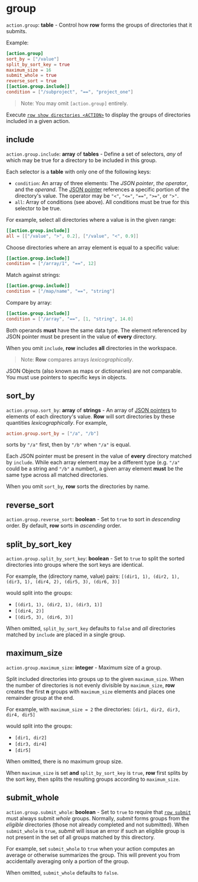 # group

`action.group`: **table** - Control how **row** forms the groups of directories
that it submits.

Example:
```toml
[action.group]
sort_by = ["/value"]
split_by_sort_key = true
maximum_size = 16
submit_whole = true
reverse_sort = true
[[action.group.include]]
condition = ["/subproject", "==", "project_one"]
```

> Note: You may omit `[action.group]` entirely.

Execute [`row show directories <ACTION>`](../../row/show/directories.md) to display the
groups of directories included in a given action.

## include

`action.group.include`: **array** of **tables** - Define a set of selectors, *any* of
which may be true for a directory to be included in this group.

Each selector is a **table** with only one of the following keys:
* `condition`: An array of three elements: The *JSON pointer*, *the operator*, and the
  *operand*. The [JSON pointer](../../guide/concepts/json-pointers.md) references a
  specific portion of the directory's value. The operator may be `"<"`, `"<="`,
  `"=="`, `">="`, or `">"`.
* `all`: Array of conditions (see above). All conditions must be true for this selector
  to be true.

For example, select all directories where a value is in the given range:
```toml
[[action.group.include]]
all = [["/value", ">", 0.2], ["/value", "<", 0.9]]
```
Choose directories where an array element is equal to a specific value:
```toml
[[action.group.include]]
condition = ["/array/1", "==", 12]
```
Match against strings:
```toml
[[action.group.include]]
condition = ["/map/name", "==", "string"]
```
Compare by array:
```toml
[[action.group.include]]
condition = ["/array", "==", [1, "string", 14.0]
```

Both operands **must** have the same data type. The element referenced by JSON pointer
must be present in the value of **every** directory.

When you omit `include`, **row** includes **all** directories in the workspace.

> Note: **Row** compares arrays *lexicographically*.

<div class="warning">
JSON Objects (also known as maps or dictionaries) are not comparable. You must use
pointers to specific keys in objects.
</div>

## sort_by

`action.group.sort_by`: **array** of **strings** - An array of
[JSON pointers](../../guide/concepts/json-pointers.md) to elements of each directory's
value. **Row** will sort directories by these quantities *lexicographically*. For
example,
```toml
action.group.sort_by = ["/a", "/b"]
```
sorts by `"/a"` first, then by `"/b"` when `"/a"` is equal.

Each JSON pointer must be present in the value of **every** directory matched by
`include`. While each array element may be a different type (e.g. `"/a"` could be a
string and `"/b"` a number), a given array element **must** be the same type across all
matched directories.

When you omit `sort_by`, **row** sorts the directories by name.

## reverse_sort

`action.group.reverse_sort`: **boolean** - Set to `true` to sort in *descending* order.
By default, **row** sorts in *ascending* order.

## split_by_sort_key

`action.group.split_by_sort_key`: **boolean** - Set to `true` to split the sorted
directories into groups where the sort keys are identical.

For example, the (directory name, value) pairs: `[(dir1, 1), (dir2, 1), (dir3, 1),
(dir4, 2), (dir5, 3), (dir6, 3)]`

would split into the groups:
* `[(dir1, 1), (dir2, 1), (dir3, 1)]`
* `[(dir4, 2)]`
* `[(dir5, 3), (dir6, 3)]`

When omitted, `split_by_sort_key` defaults to `false` and *all* directories matched
by `include` are placed in a single group.

## maximum_size

`action.group.maximum_size`: **integer** - Maximum size of a group.

Split included directories into groups up to the given `maximum_size`. When the number
of directories is not evenly divisible by `maximum_size`, **row** creates the first
**n** groups with `maximum_size` elements and places one remainder group at the end.

For example, with `maximum_size = 2` the directories: `[dir1, dir2, dir3, dir4, dir5]`

would split into the groups:
* `[dir1, dir2]`
* `[dir3, dir4]`
* `[dir5]`

When omitted, there is no maximum group size.

When `maximum_size` is set **and** `split_by_sort_key` is `true`, **row** first splits
by the sort key, then splits the resulting groups according to `maximum_size`.

## submit_whole

`action.group.submit_whole`: **boolean** - Set to `true` to require that
[`row submit`](../../row/submit.md) must always submit *whole* groups. Normally,
*submit* forms groups from the *eligible* directories (those not already completed and
not submitted). When `submit_whole` is `true`, *submit* will issue an error if such an
eligible group is not present in the set of all groups matched by this directory.

For example, set `submit_whole` to `true` when your action computes an average or
otherwise summarizes the group. This will prevent you from accidentally averaging
only a portion of the group.

When omitted, `submit_whole` defaults to `false`.
